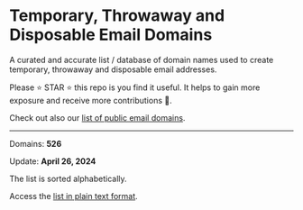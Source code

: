 # Temporary, Throwaway and Disposable Email Domains

A curated and accurate list / database of domain names used to create temporary, throwaway and disposable email addresses.

Please ⭐ STAR ⭐ this repo is you find it useful. It helps to gain more exposure and receive more contributions 🙏.

Check out also our [list of public email domains](https://github.com/WebSnifferHQ/public-email-domains).

---

Domains: **526**

Update: **April 26, 2024**

The list is sorted alphabetically.

Access the [list in plain text format](https://github.com/WebSnifferHQ/disposable-email-domains/blob/main/disposable-email-domains.txt).
